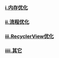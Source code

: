 ### [i.内存优化](https://github.com/chen-eugene/Interview/blob/master/Android/%E5%86%85%E5%AD%98%E4%BC%98%E5%8C%96.md)

### [ii.流程优化](https://github.com/chen-eugene/Interview/blob/master/Android/%E6%B5%81%E7%A8%8B%E4%BC%98%E5%8C%96.md)

### [iii.RecyclerView优化](https://github.com/chen-eugene/Interview/blob/master/Android/RecyclerView%E4%BC%98%E5%8C%96.md)

### [iiii.其它](https://github.com/chen-eugene/Interview/blob/master/Android/%E5%85%B6%E5%AE%83.md)

